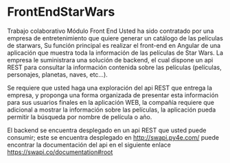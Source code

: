 # FrontEndStarWars
Trabajo colaborativo Módulo Front End 
Usted ha sido contratado por una empresa de entretenimiento que quiere generar un catálogo de las películas de starwars, Su función principal es realizar el front-end en Angular de una aplicación que muestra toda la información de las películas de Star Wars. La empresa le suministrara una solución de backend, el cual dispone un api REST para consultar la información contenida sobre las películas (películas, personajes, planetas, naves, etc…).

Se requiere que usted haga una exploración del api REST que entrega la empresa, y proponga una forma organizada de presentar esta información para sus usuarios finales en la aplicación WEB, la compañía requiere que adicional a mostrar la información sobre las películas, la aplicación pueda permitir la búsqueda por nombre de película o año.

El backend se encuentra desplegado en un api REST que usted puede consumir; este se encuentra desplegado en http://swapi.py4e.com/ puede encontrar la documentación del api en el siguiente enlace https://swapi.co/documentation#root
